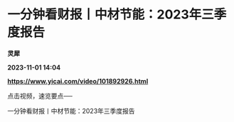 # 一分钟看财报丨中材节能：2023年三季度报告
**灵犀**

**2023-11-01 14:04**

**https://www.yicai.com/video/101892926.html**

点击视频，速览要点──

一分钟看财报丨中材节能：2023年三季度报告